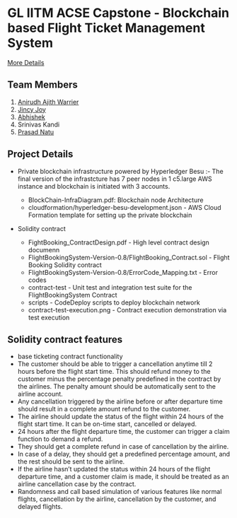 # GL IITM ACSE Capstone - Blockchain based Flight Ticket Management System

[More Details](https://olympus.greatlearning.in/courses/28746/pages/blockchain-based-ticket-management?module_item_id=1815637)

## Team Members
1. [Anirudh Ajith Warrier](https://github.com/anirudhwarrier)
2. [Jincy Joy](https://github.com/joyjincy320)
3. [Abhishek](https://github.com/shekabhias)
4. Srinivas Kandi
5. [Prasad Natu](https://github.com/prasadnatu)

## Project Details
- Private blockchain infrastructure powered by Hyperledger Besu :- The final version of the infrastcture has 7 peer nodes in 1 c5.large AWS instance and blockchain is initiated with 3 accounts. 
  - BlockChain-InfraDiagram.pdf: Blockchain node Architecture
  - cloudformation/hyperledger-besu-development.json - AWS Cloud Formation template for setting up the private blockchain

- Solidity contract
  - FightBooking_ContractDesign.pdf - High level contract design documenn
  - FlightBookingSystem-Version-0.8/FlightBooking_Contract.sol  - Flight Booking Solidity contract
  - FlightBookingSystem-Version-0.8/ErrorCode_Mapping.txt - Error codes
  - contract-test - Unit test and integration test suite for the FlightBookingSystem Contract
  - scripts - CodeDeploy scripts to deploy blockchain network
  - contract-test-execution.png - Contract execution demonstration via test execution

## Solidity contract features
 - base ticketing contract functionality
 - The customer should be able to trigger a cancellation anytime till 2 hours before the flight start time. This should refund money to the customer minus the percentage penalty predefined in the contract by the airlines. The penalty amount should be automatically sent to the airline account.
 - Any cancellation triggered by the airline before or after departure time should result in a complete amount refund to the customer.
 - The airline should update the status of the flight within 24 hours of the flight start time. It can be on-time start, cancelled or delayed.
 - 24 hours after the flight departure time, the customer can trigger a claim function to demand a refund.
 - They should get a complete refund in case of cancellation by the airline. 
 - In case of a delay, they should get a predefined percentage amount, and the rest should be sent to the airline.
 - If the airline hasn’t updated the status within 24 hours of the flight departure time, and a customer claim is made, it should be treated as an airline cancellation case by the contract.
 - Randomness and call based simulation of various features like normal flights, cancellation by the airline, cancellation by the customer, and delayed flights.

